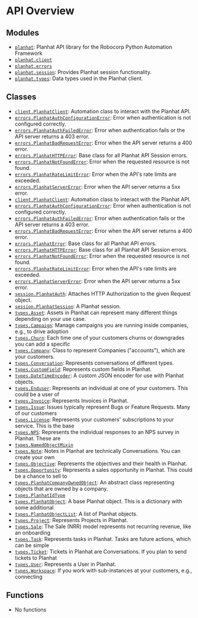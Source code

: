 <!-- markdownlint-disable -->

# API Overview

## Modules

- [`planhat`](./planhat.md#module-planhat): Planhat API library for the Robocorp Python Automation Framework
- [`planhat.client`](./planhat.client.md#module-planhatclient)
- [`planhat.errors`](./planhat.errors.md#module-planhaterrors)
- [`planhat.session`](./planhat.session.md#module-planhatsession): Provides Planhat session functionality.
- [`planhat.types`](./planhat.types.md#module-planhattypes): Data types used in the Planhat client.

## Classes

- [`client.PlanhatClient`](./planhat.client.md#class-planhatclient): Automation class to interact with the Planhat API.
- [`errors.PlanhatAuthConfigurationError`](./planhat.errors.md#class-planhatauthconfigurationerror): Error when authentication is not configured correctly.
- [`errors.PlanhatAuthFailedError`](./planhat.errors.md#class-planhatauthfailederror): Error when authentication fails or the API server returns a 403 error.
- [`errors.PlanhatBadRequestError`](./planhat.errors.md#class-planhatbadrequesterror): Error when the API server returns a 400 error.
- [`errors.PlanhatHTTPError`](./planhat.errors.md#class-planhathttperror): Base class for all Planhat API Session errors.
- [`errors.PlanhatNotFoundError`](./planhat.errors.md#class-planhatnotfounderror): Error when the requested resource is not found.
- [`errors.PlanhatRateLimitError`](./planhat.errors.md#class-planhatratelimiterror): Error when the API's rate limits are exceeded.
- [`errors.PlanhatServerError`](./planhat.errors.md#class-planhatservererror): Error when the API server returns a 5xx error.
- [`client.PlanhatClient`](./planhat.client.md#class-planhatclient): Automation class to interact with the Planhat API.
- [`errors.PlanhatAuthConfigurationError`](./planhat.errors.md#class-planhatauthconfigurationerror): Error when authentication is not configured correctly.
- [`errors.PlanhatAuthFailedError`](./planhat.errors.md#class-planhatauthfailederror): Error when authentication fails or the API server returns a 403 error.
- [`errors.PlanhatBadRequestError`](./planhat.errors.md#class-planhatbadrequesterror): Error when the API server returns a 400 error.
- [`errors.PlanhatError`](./planhat.errors.md#class-planhaterror): Base class for all Planhat API errors.
- [`errors.PlanhatHTTPError`](./planhat.errors.md#class-planhathttperror): Base class for all Planhat API Session errors.
- [`errors.PlanhatNotFoundError`](./planhat.errors.md#class-planhatnotfounderror): Error when the requested resource is not found.
- [`errors.PlanhatRateLimitError`](./planhat.errors.md#class-planhatratelimiterror): Error when the API's rate limits are exceeded.
- [`errors.PlanhatServerError`](./planhat.errors.md#class-planhatservererror): Error when the API server returns a 5xx error.
- [`session.PlanhatAuth`](./planhat.session.md#class-planhatauth): Attaches HTTP Authorization to the given Request object.
- [`session.PlanhatSession`](./planhat.session.md#class-planhatsession): A Planhat session.
- [`types.Asset`](./planhat.types.md#class-asset): Assets in Planhat can represent many different things depending on your use case.
- [`types.Campaign`](./planhat.types.md#class-campaign): Manage campaigns you are running inside companies, e.g., to drive adoption
- [`types.Churn`](./planhat.types.md#class-churn): Each time one of your customers churns or downgrades you can add a specific
- [`types.Company`](./planhat.types.md#class-company): Class to represent Companies ("accounts"), which are your customers.
- [`types.Conversation`](./planhat.types.md#class-conversation): Represents conversations of different types.
- [`types.CustomField`](./planhat.types.md#class-customfield): Represents custom fields in Planhat.
- [`types.DateTimeEncoder`](./planhat.types.md#class-datetimeencoder): A custom JSON encoder for use with Planhat objects.
- [`types.Enduser`](./planhat.types.md#class-enduser): Represents an individual at one of your customers. This could be a user of
- [`types.Invoice`](./planhat.types.md#class-invoice): Represents Invoices in Planhat.
- [`types.Issue`](./planhat.types.md#class-issue): Issues typically represent Bugs or Feature Requests. Many of our customers
- [`types.License`](./planhat.types.md#class-license): Represents your customers' subscriptions to your service. This is the base
- [`types.NPS`](./planhat.types.md#class-nps): Represents the individual responses to an NPS survey in Planhat. These are
- [`types.NamedObjectMixin`](./planhat.types.md#class-namedobjectmixin)
- [`types.Note`](./planhat.types.md#class-note): Notes in Planhat are technically Conversations. You can create your own
- [`types.Objective`](./planhat.types.md#class-objective): Represents the objectives and their health in Planhat.
- [`types.Opportunity`](./planhat.types.md#class-opportunity): Represents a sales opportunity in Planhat. This could be a chance to sell to
- [`types.PlanhatCompanyOwnedObject`](./planhat.types.md#class-planhatcompanyownedobject): An abstract class representing objects that are owned by a company.
- [`types.PlanhatIdType`](./planhat.types.md#class-planhatidtype)
- [`types.PlanhatObject`](./planhat.types.md#class-planhatobject): A base Planhat object. This is a dictionary with some additional
- [`types.PlanhatObjectList`](./planhat.types.md#class-planhatobjectlist): A list of Planhat objects.
- [`types.Project`](./planhat.types.md#class-project): Represents Projects in Planhat.
- [`types.Sale`](./planhat.types.md#class-sale): The Sale (NRR) model represents not recurring revenue, like an onboarding
- [`types.Task`](./planhat.types.md#class-task): Represents tasks in Planhat. Tasks are future actions, which can be simple
- [`types.Ticket`](./planhat.types.md#class-ticket): Tickets in Planhat are Conversations. If you plan to send tickets to Planhat
- [`types.User`](./planhat.types.md#class-user): Represents a User in Planhat.
- [`types.Workspace`](./planhat.types.md#class-workspace): If you work with sub-instances at your customers, e.g., connecting

## Functions

- No functions
